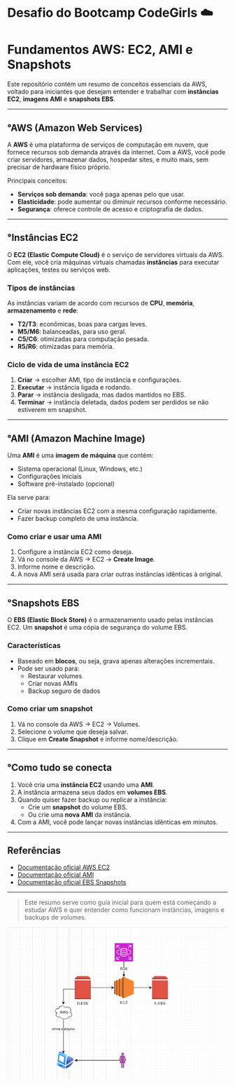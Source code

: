 # Desafio do Bootcamp CodeGirls ☁️

# Fundamentos AWS: EC2, AMI e Snapshots

Este repositório contém um resumo de conceitos essenciais da AWS, voltado para iniciantes que desejam entender e trabalhar com **instâncias EC2**, **imagens AMI** e **snapshots EBS**.

---

## °AWS (Amazon Web Services)

A **AWS** é uma plataforma de serviços de computação em nuvem, que fornece recursos sob demanda através da internet. Com a AWS, você pode criar servidores, armazenar dados, hospedar sites, e muito mais, sem precisar de hardware físico próprio.

Principais conceitos:
- **Serviços sob demanda**: você paga apenas pelo que usar.
- **Elasticidade**: pode aumentar ou diminuir recursos conforme necessário.
- **Segurança**: oferece controle de acesso e criptografia de dados.

---

## °Instâncias EC2

O **EC2 (Elastic Compute Cloud)** é o serviço de servidores virtuais da AWS. Com ele, você cria máquinas virtuais chamadas **instâncias** para executar aplicações, testes ou serviços web.

### Tipos de instâncias
As instâncias variam de acordo com recursos de **CPU**, **memória**, **armazenamento** e **rede**:
- **T2/T3**: econômicas, boas para cargas leves.
- **M5/M6**: balanceadas, para uso geral.
- **C5/C6**: otimizadas para computação pesada.
- **R5/R6**: otimizadas para memória.

### Ciclo de vida de uma instância EC2
1. **Criar** → escolher AMI, tipo de instância e configurações.
2. **Executar** → instância ligada e rodando.
3. **Parar** → instância desligada, mas dados mantidos no EBS.
4. **Terminar** → instância deletada, dados podem ser perdidos se não estiverem em snapshot.

---

## °AMI (Amazon Machine Image)

Uma **AMI** é uma **imagem de máquina** que contém:
- Sistema operacional (Linux, Windows, etc.)
- Configurações iniciais
- Software pré-instalado (opcional)

Ela serve para:
- Criar novas instâncias EC2 com a mesma configuração rapidamente.
- Fazer backup completo de uma instância.

### Como criar e usar uma AMI
1. Configure a instância EC2 como deseja.
2. Vá no console da AWS → EC2 → **Create Image**.
3. Informe nome e descrição.
4. A nova AMI será usada para criar outras instâncias idênticas à original.

---

## °Snapshots EBS

O **EBS (Elastic Block Store)** é o armazenamento usado pelas instâncias EC2. Um **snapshot** é uma cópia de segurança do volume EBS.

### Características
- Baseado em **blocos**, ou seja, grava apenas alterações incrementais.
- Pode ser usado para:
  - Restaurar volumes
  - Criar novas AMIs
  - Backup seguro de dados

### Como criar um snapshot
1. Vá no console da AWS → EC2 → Volumes.
2. Selecione o volume que deseja salvar.
3. Clique em **Create Snapshot** e informe nome/descrição.

---

## °Como tudo se conecta

1. Você cria uma **instância EC2** usando uma **AMI**.
2. A instância armazena seus dados em **volumes EBS**.
3. Quando quiser fazer backup ou replicar a instância:
   - Crie um **snapshot** do volume EBS.
   - Ou crie uma **nova AMI** da instância.
4. Com a AMI, você pode lançar novas instâncias idênticas em minutos.

---

## Referências

- [Documentação oficial AWS EC2](https://docs.aws.amazon.com/ec2/index.html)
- [Documentação oficial AMI](https://docs.aws.amazon.com/AWSEC2/latest/UserGuide/AMIs.html)
- [Documentação oficial EBS Snapshots](https://docs.aws.amazon.com/AWSEC2/latest/UserGuide/EBSSnapshots.html)

---

> Este resumo serve como guia inicial para quem está começando a estudar AWS e quer entender como funcionam instâncias, imagens e backups de volumes.

![Descrição da imagem](img.png)
